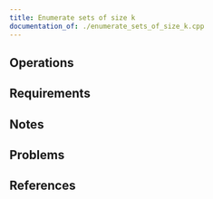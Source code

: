 ```yaml
---
title: Enumerate sets of size k
documentation_of: ./enumerate_sets_of_size_k.cpp
---
```


## Operations

## Requirements

## Notes

## Problems

## References
